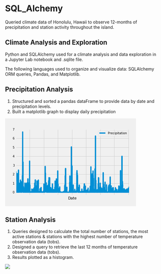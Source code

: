 # SQL_Alchemy

Queried climate data of Honolulu, Hawaii to observe 12-months of precipitation and station activity throughout the island.

## Climate Analysis and Exploration

Python and SQLAlchemy used for a climate analysis and data exploration in a Jupyter Lab notebook and .sqlite file.

The following languages used to organize and visualize data: SQLAlchemy ORM queries, Pandas, and Matplotlib.

## Precipitation Analysis

1. Structured and sorted a pandas dataFrame to provide data by date and precipitation levels.  
2. Built a matplotlib graph to display daily precipitation

![](twelve_mo_prcp.png)

## Station Analysis
1. Queries designed to calculate the total number of stations, the most active stations & stations with the highest number of temperature observation data (tobs).
2. Designed a query to retrieve the last 12 months of temperature observation data (tobs).
3. Results plotted  as a histogram.

![](tobs_histogram)
